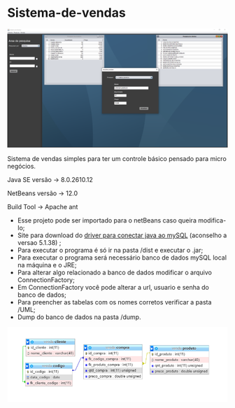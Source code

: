 # Sistema-de-vendas

<img src="https://github.com/iivnn/Sistema-de-vendas/blob/master/sample.png">

Sistema de vendas simples para ter um controle básico pensado para micro negócios.

Java SE versão -> 8.0.2610.12

NetBeans versão -> 12.0

Build Tool -> Apache ant





- Esse projeto pode ser importado para o netBeans caso queira modifica-lo;
- Site para download do <a href="https://downloads.mysql.com/archives/c-j/">driver para conectar java ao mySQL</a> (aconselho a versao 5.1.38) ;
- Para executar o programa é só ir na pasta /dist e executar o .jar;
- Para executar o programa será necessário banco de dados mySQL local na máquina e o  JRE;
- Para alterar algo relacionado a banco de dados modificar o arquivo ConnectionFactory;
- Em ConnectionFactory você pode alterar a url, usuario e senha do banco de dados;
- Para preencher as tabelas com os nomes corretos verificar a pasta /UML;
- Dump do banco de dados na pasta /dump.

![Alt text](/UML/modelo-relacional.png?raw=true "BD")
